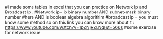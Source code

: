 #i made some tables in excel that you can practice on Network Ip and Broadcast Ip .
#Network ip= ip binary number AND subnet-mask binary number                   #here AND is boolean algebra algorithim
#broadcast ip = you must know some method so on this link you can know more about it :
https://www.youtube.com/watch?v=1pZNjRZLNqI&t=566s
#some exercise for network issue
